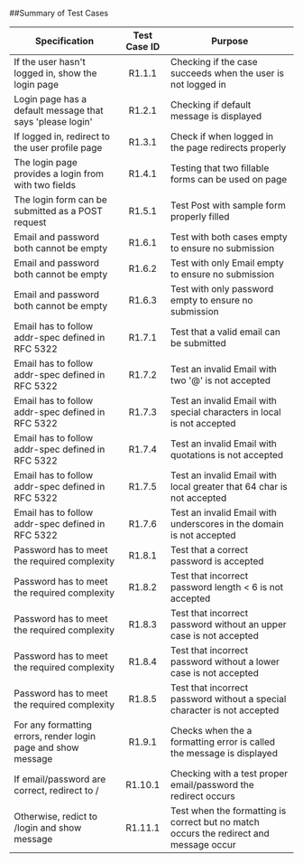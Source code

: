 ##Summary of Test Cases

| Specification                                                 | Test Case ID | Purpose                                                                                |
|---------------------------------------------------------------|:------------:|----------------------------------------------------------------------------------------|
| If the user hasn't logged in, show the login page             |    R1.1.1    | Checking if the case succeeds when the user is not logged in                           |
| Login page has a default message that says 'please login'     |    R1.2.1    | Checking if default message is displayed                                               |
| If logged in, redirect to the user profile page               |    R1.3.1    | Check if when logged in the page redirects properly                                    |
| The login page provides a login from with two fields          |    R1.4.1    | Testing that two fillable forms can be used on page                                    |
| The login form can be submitted as a POST request             |    R1.5.1    | Test Post with sample form properly filled                                             |
| Email and password both cannot be empty                       |    R1.6.1    | Test with both cases empty to ensure no submission                                     |
| Email and password both cannot be empty                       |    R1.6.2    | Test with only Email empty to ensure no submission                                     |
| Email and password both cannot be empty                       |    R1.6.3    | Test with only password empty to ensure no submission                                  |
| Email has to follow addr-spec defined in RFC 5322             |    R1.7.1    | Test that a valid email can be submitted                                               |
| Email has to follow addr-spec defined in RFC 5322             |    R1.7.2    | Test an invalid Email with two '@' is not accepted                                     |
| Email has to follow addr-spec defined in RFC 5322             |    R1.7.3    | Test an invalid Email with special characters in local is not accepted                 |
| Email has to follow addr-spec defined in RFC 5322             |    R1.7.4    | Test an invalid Email with quotations is not accepted                                  |
| Email has to follow addr-spec defined in RFC 5322             |    R1.7.5    | Test an invalid Email with local greater that 64 char is not accepted                  |
| Email has to follow addr-spec defined in RFC 5322             |    R1.7.6    | Test an invalid Email with underscores in the domain is not accepted                   |
| Password has to meet the required complexity                  |    R1.8.1    | Test that a correct password is accepted                                               |
| Password has to meet the required complexity                  |    R1.8.2    | Test that incorrect password length < 6 is not accepted                                |
| Password has to meet the required complexity                  |    R1.8.3    | Test that incorrect password without an upper case is not accepted                     |
| Password has to meet the required complexity                  |    R1.8.4    | Test that incorrect password without a lower case is not accepted                      |
| Password has to meet the required complexity                  |    R1.8.5    | Test that incorrect password without a special character is not accepted               |
| For any formatting errors, render login page and show message |    R1.9.1    | Checks when the a formatting error is called the message is displayed                  |
| If email/password are correct, redirect to /                  |    R1.10.1   | Checking with a test proper email/password the redirect occurs                         |
| Otherwise, redict to /login and show message                  |    R1.11.1   | Test when the formatting is correct but no match occurs the redirect and message occur |